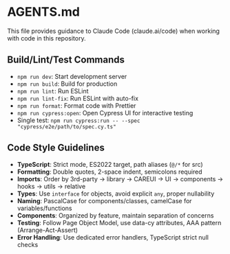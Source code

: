# AGENTS.md

This file provides guidance to Claude Code (claude.ai/code) when working with code in this repository.

## Build/Lint/Test Commands
- `npm run dev`: Start development server
- `npm run build`: Build for production 
- `npm run lint`: Run ESLint
- `npm run lint-fix`: Run ESLint with auto-fix
- `npm run format`: Format code with Prettier
- `npm run cypress:open`: Open Cypress UI for interactive testing
- Single test: `npm run cypress:run -- --spec "cypress/e2e/path/to/spec.cy.ts"`

## Code Style Guidelines
- **TypeScript**: Strict mode, ES2022 target, path aliases (`@/*` for src)
- **Formatting**: Double quotes, 2-space indent, semicolons required
- **Imports**: Order by 3rd-party → library → CAREUI → UI → components → hooks → utils → relative
- **Types**: Use `interface` for objects, avoid explicit `any`, proper nullability
- **Naming**: PascalCase for components/classes, camelCase for variables/functions
- **Components**: Organized by feature, maintain separation of concerns
- **Testing**: Follow Page Object Model, use data-cy attributes, AAA pattern (Arrange-Act-Assert)
- **Error Handling**: Use dedicated error handlers, TypeScript strict null checks